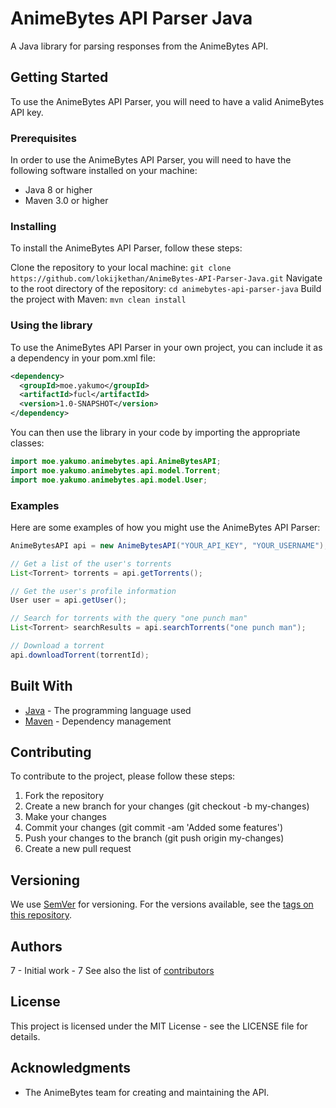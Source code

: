 # AnimeBytes API Parser Java
A Java library for parsing responses from the AnimeBytes API.

## Getting Started

To use the AnimeBytes API Parser, you will need to have a valid AnimeBytes API key.

### Prerequisites

In order to use the AnimeBytes API Parser, you will need to have the following software installed on your machine:

- Java 8 or higher
- Maven 3.0 or higher

### Installing

To install the AnimeBytes API Parser, follow these steps:

Clone the repository to your local machine: `git clone https://github.com/lokijkethan/AnimeBytes-API-Parser-Java.git`
Navigate to the root directory of the repository: `cd animebytes-api-parser-java`
Build the project with Maven: `mvn clean install`

### Using the library

To use the AnimeBytes API Parser in your own project, you can include it as a dependency in your pom.xml file:

```xml
<dependency>
  <groupId>moe.yakumo</groupId>
  <artifactId>fucl</artifactId>
  <version>1.0-SNAPSHOT</version>
</dependency>
```
You can then use the library in your code by importing the appropriate classes:

```java
import moe.yakumo.animebytes.api.AnimeBytesAPI;
import moe.yakumo.animebytes.api.model.Torrent;
import moe.yakumo.animebytes.api.model.User;
```

### Examples

Here are some examples of how you might use the AnimeBytes API Parser:

```java
AnimeBytesAPI api = new AnimeBytesAPI("YOUR_API_KEY", "YOUR_USERNAME");

// Get a list of the user's torrents
List<Torrent> torrents = api.getTorrents();

// Get the user's profile information
User user = api.getUser();

// Search for torrents with the query "one punch man"
List<Torrent> searchResults = api.searchTorrents("one punch man");

// Download a torrent
api.downloadTorrent(torrentId);
```

## Built With

- [Java](https://www.java.com/) - The programming language used
- [Maven](https://maven.apache.org/) - Dependency management

## Contributing

To contribute to the project, please follow these steps:

1. Fork the repository
2. Create a new branch for your changes (git checkout -b my-changes)
3. Make your changes
4. Commit your changes (git commit -am 'Added some features')
5. Push your changes to the branch (git push origin my-changes)
6. Create a new pull request

## Versioning

We use [SemVer](https://semver.org/) for versioning. For the versions available, see the [tags on this repository](https://github.com/lokijkethan/AnimeBytes-API-Parser-Java/tags).

## Authors

7 - Initial work - 7
See also the list of [contributors](https://github.com/lokijkethan/AnimeBytes-API-Parser-Java/graphs/contributors)

## License

This project is licensed under the MIT License - see the LICENSE file for details.

## Acknowledgments

- The AnimeBytes team for creating and maintaining the API.
